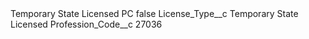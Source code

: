 <?xml version="1.0" encoding="UTF-8"?>
<CustomMetadata xmlns="http://soap.sforce.com/2006/04/metadata" xmlns:xsi="http://www.w3.org/2001/XMLSchema-instance" xmlns:xsd="http://www.w3.org/2001/XMLSchema">
    <label>Temporary State Licensed PC</label>
    <protected>false</protected>
    <values>
        <field>License_Type__c</field>
        <value xsi:type="xsd:string">Temporary State Licensed</value>
    </values>
    <values>
        <field>Profession_Code__c</field>
        <value xsi:type="xsd:string">27036</value>
    </values>
</CustomMetadata>
